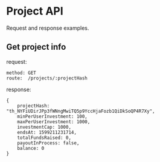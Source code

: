 # Project API

Request and response examples.

## Get project info

request:
```
method: GET
route:  /projects/:projectHash
```
response:
```
{
    projectHash: "th_NYFiUDirJPp3fWNngMwiTQ5p9YccHjaFozb1QiDkSoQP4R7Xy",
    minPerUserInvestment: 100,
    maxPerUserInvestment: 1000,
    investmentCap: 1000,
    endsAt: 1599211231714,
    totalFundsRaised: 0,
    payoutInProcess: false,
    balance: 0
}
```